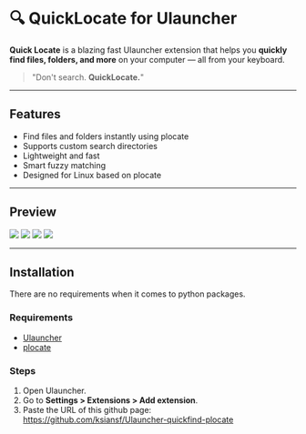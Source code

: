 # 🔍 QuickLocate for Ulauncher

**Quick Locate** is a blazing fast Ulauncher extension that helps you **quickly find files, folders, and more** on your computer — all from your keyboard.

> "Don't search. **QuickLocate.**"

---

## Features

- Find files and folders instantly using plocate
- Supports custom search directories
- Lightweight and fast
- Smart fuzzy matching
- Designed for Linux based on plocate

---

## Preview

![](images/examples/0.png)
![](images/examples/1.png)
![](images/examples/2.png)
![](images/examples/3.png)

---

##  Installation
There are no requirements when it comes to python packages.

### Requirements

- [Ulauncher](https://ulauncher.io/)
- [plocate](https://plocate.sesse.net/)

### Steps

1. Open Ulauncher.
2. Go to **Settings > Extensions > Add extension**.
3. Paste the URL of this github page: https://github.com/ksiansf/Ulauncher-quickfind-plocate
